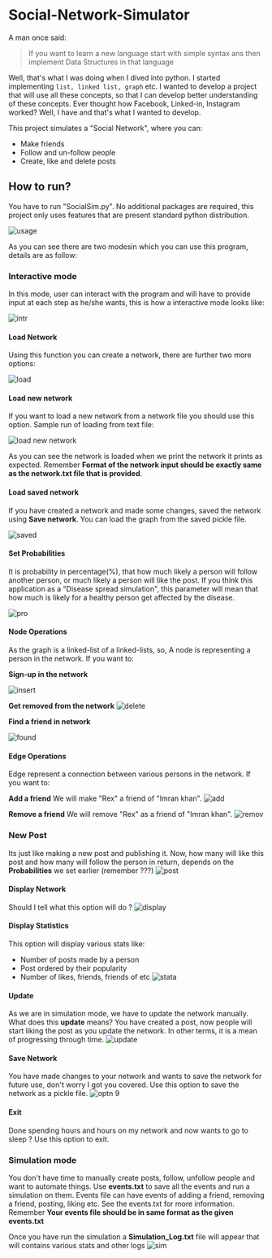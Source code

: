 # Social-Network-Simulator

A man once said:

> If you want to learn a new language start with simple syntax ans then implement Data Structures in that language

Well, that's what I was doing when I dived into python. I started implementing `list, linked list, graph` etc. I wanted to develop a project that will use all these concepts, so that I can develop better understanding of these concepts.  Ever thought how Facebook, Linked-in, Instagram worked? Well, I have and that's what I wanted to develop.

This project simulates a "Social Network", where you can:

- Make friends
- Follow and un-follow people
- Create, like and delete posts

## How to run?
You have to run "SocialSim.py". No additional packages are required, this project only uses features that are present standard python distribution.

![usage](https://user-images.githubusercontent.com/49767636/83347690-18f27a00-a340-11ea-9cde-17562ccc4129.jpg)

As you can see there are two modesin which you can use this program, details are as follow:

### Interactive mode
In this mode, user can interact with the program and will have to provide input at each step as he/she wants, this is how a interactive mode looks like:

![intr](https://user-images.githubusercontent.com/49767636/83347742-89010000-a340-11ea-8fb8-d8914e087ee3.jpg)

#### Load Network
Using this function you can create a network, there are further two more options:

![load](https://user-images.githubusercontent.com/49767636/83347764-bcdc2580-a340-11ea-87f9-183e6325994f.jpg)

#### Load new network
If you want to load a new network from a network file you should use this option. Sample run of loading from text file:

![load new network](https://user-images.githubusercontent.com/49767636/83347859-54da0f00-a341-11ea-9d69-3d369d50ea95.jpg)


As you can see the network is loaded when we print the network it prints as expected. Remember **Format of the network input should be exactly same as the network.txt file that is provided**.

#### Load saved network
If you have created a network and made some changes, saved the network using **Save network**. You can load the graph from the saved pickle file.

![saved](https://user-images.githubusercontent.com/49767636/83347962-36284800-a342-11ea-9536-22d9101e53b0.jpg)

#### Set Probabilities
It is probability in percentage(%), that how much likely a person will follow another person, or much likely a person will like the post. If you think this application as a "Disease spread simulation", this parameter will mean that how much is likely for a healthy person get affected by the disease. 

![pro](https://user-images.githubusercontent.com/49767636/83348049-c1094280-a342-11ea-8aae-32c5f222d335.jpg)

#### Node Operations
As the graph is a linked-list of a linked-lists, so, A node is representing a person in the network. If you want to:

**Sign-up in the network**

![insert](https://user-images.githubusercontent.com/49767636/83348191-a6839900-a343-11ea-9400-038b3fba6532.jpg)


**Get removed from the network**
![delete](https://user-images.githubusercontent.com/49767636/83348171-750acd80-a343-11ea-852d-cc99cbc94ac6.jpg)

**Find a friend in network**

![found](https://user-images.githubusercontent.com/49767636/83348147-412fa800-a343-11ea-8fca-285d8d00d257.jpg)

#### Edge Operations
Edge represent a connection between various persons in the network. If you want to:

**Add a friend**
We will make "Rex" a friend of "Imran khan".
![add](https://user-images.githubusercontent.com/49767636/83348313-d54e3f00-a344-11ea-8313-df63dd6df573.jpg)

**Remove a friend**
We will remove "Rex" as a friend of "Imran khan".
![remov](https://user-images.githubusercontent.com/49767636/83348335-fd3da280-a344-11ea-8553-85be0237e8ad.jpg)

### New Post
Its just like making a new post and publishing it. Now, how many will like this post and how many will follow the person in return, depends on the **Probabilities** we set earlier (remember ???)
![post](https://user-images.githubusercontent.com/49767636/83348411-c4ea9400-a345-11ea-8f58-62c8f3b2e5e4.jpg)

#### Display Network
Should I tell what this option will do ?
![display](https://user-images.githubusercontent.com/49767636/83348435-fbc0aa00-a345-11ea-91fb-53e00394babb.jpg)

#### Display Statistics
This option will display various stats like:

- Number of posts made by a person
- Post ordered by their popularity
- Number of likes, friends, friends of etc
![stata](https://user-images.githubusercontent.com/49767636/83348452-3a566480-a346-11ea-825d-ad2a5e129635.jpg)

#### Update
As we are in simulation mode, we have to update the network manually. What does this **update** means? You have created a post, now people will start liking the post as you update the network. In other terms, it is a mean of progressing through time.
![update](https://user-images.githubusercontent.com/49767636/83348540-0f204500-a347-11ea-8a9a-f559d7cdc66b.jpg)

#### Save Network
You have made changes to your network and wants to save the network for future use, don't worry I got you covered. Use this option to save the network as a pickle file.
![optn 9](https://user-images.githubusercontent.com/49767636/83348571-7211dc00-a347-11ea-9966-9d55feee5d07.jpg)

#### Exit 
Done spending hours and hours on my network and now wants to go to sleep ? Use this option to exit.

### Simulation mode
You don't have time to manually create posts, follow, unfollow people and want to automate things. Use **events.txt** to save all the events and run a simulation on them.
Events file can have events of adding a friend, removing a friend, posting, liking etc. See the  events.txt for more information. Remember **Your events file should be in same format as the given events.txt**

Once you have run the simulation a **Simulation_Log.txt** file will appear that will contains various stats and other logs
![sim](https://user-images.githubusercontent.com/49767636/83348752-b2be2500-a348-11ea-9c71-5b0a64b94f14.jpg)
